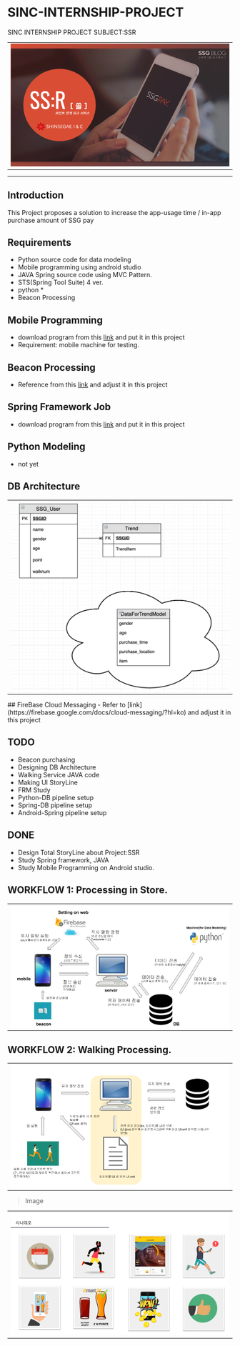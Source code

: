 # SINC-INTERNSHIP-PROJECT
SINC INTERNSHIP PROJECT SUBJECT:SSR

<table>
  <tr>
    <td>
     <img src="image/img.png"/>
    </td>
  </tr>
</table>


___
## Introduction
This Project proposes a solution to increase the app-usage time / in-app purchase amount of SSG pay

## Requirements

- Python source code for data modeling
- Mobile programming using android studio
- JAVA Spring source code using MVC Pattern.
- STS(Spring Tool Suite) 4 ver.
- python *
- Beacon Processing

## Mobile Programming
- download program from this [link](https://developer.android.com/studio/?hl=ko) and put it in this project
- Requirement: mobile machine for testing.
## Beacon Processing
- Reference from this [link](https://ko.wikipedia.org/wiki/%EB%B9%84%EC%BD%98) and adjust it in this project
## Spring Framework Job
- download program from this [link](https://spring.io/tools) and put it in this project
## Python Modeling
- not yet
## DB Architecture
<table>
  <tr>
    <td>
     <img src="image/db_erd_img.png"/>
    </td>
  </tr>
</table>
## FireBase Cloud Messaging
- Refer to [link](https://firebase.google.com/docs/cloud-messaging/?hl=ko) and adjust it in this project

## TODO
* Beacon purchasing
* Designing DB Architecture 
* Walking Service JAVA code
* Making UI StoryLine
* FRM Study
* Python-DB pipeline setup
* Spring-DB pipeline setup
* Android-Spring pipeline setup

## DONE
* Design Total StoryLine about Project:SSR
* Study Spring framework, JAVA
* Study Mobile Programming on Android studio.

## WORKFLOW 1: Processing in Store.

<table>
  <tr>
    <td>
     <img src="image/workflowimg.png"/>
    </td>
  </tr>
</table>

## WORKFLOW 2: Walking Processing.

<table>
  <tr>
    <td>
     <img src="image/workflowimg2.png"/>
    </td>
  </tr>
</table>

> Image

<table>
  <tr>
    <td>
      <img src="image/img2.png"/>
    </td>
  </tr>
</table>
